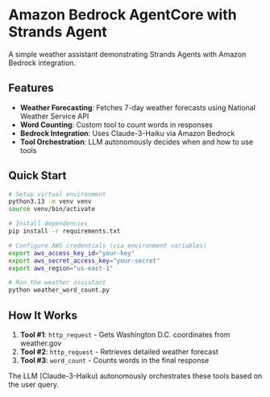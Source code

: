 # Amazon Bedrock AgentCore with Strands Agent

A simple weather assistant demonstrating Strands Agents with Amazon Bedrock integration.

## Features

- **Weather Forecasting**: Fetches 7-day weather forecasts using National Weather Service API
- **Word Counting**: Custom tool to count words in responses
- **Bedrock Integration**: Uses Claude-3-Haiku via Amazon Bedrock
- **Tool Orchestration**: LLM autonomously decides when and how to use tools

## Quick Start

```bash
# Setup virtual environment
python3.13 -m venv venv
source venv/bin/activate

# Install dependencies
pip install -r requirements.txt

# Configure AWS credentials (via environment variables)
export aws_access_key_id="your-key"
export aws_secret_access_key="your-secret"
export aws_region="us-east-1"

# Run the weather assistant
python weather_word_count.py
```

## How It Works

1. **Tool #1**: `http_request` - Gets Washington D.C. coordinates from weather.gov
2. **Tool #2**: `http_request` - Retrieves detailed weather forecast
3. **Tool #3**: `word_count` - Counts words in the final response

The LLM (Claude-3-Haiku) autonomously orchestrates these tools based on the user query.